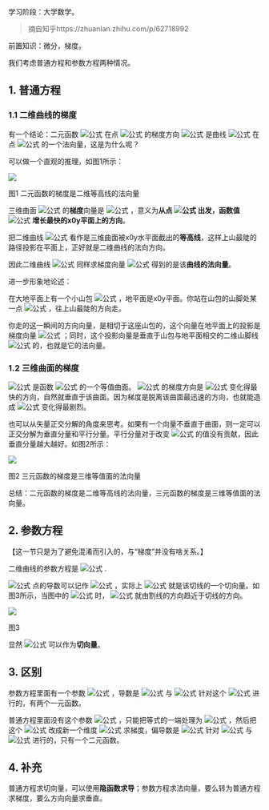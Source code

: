 学习阶段：大学数学。
> 摘自知乎https://zhuanlan.zhihu.com/p/62718992

前置知识：微分，梯度。

我们考虑普通方程和参数方程两种情况。

## 1\. 普通方程

### 1.1 二维曲线的梯度

有一个结论：二元函数 ![公式](https://www.zhihu.com/equation?tex=z%3Df%28x%2Cy%29) 在点 ![公式](https://www.zhihu.com/equation?tex=A%28x_0%2Cy_0%29) 的梯度方向 ![公式](https://www.zhihu.com/equation?tex=%5Cleft.%5Cleft%28%5Cfrac%7B%5Cpartial+z%7D%7B%5Cpartial+x%7D%2C+%5Cfrac%7B%5Cpartial+z%7D%7B%5Cpartial+y%7D%5Cright%29%5Cright%7C_%7B%28x_0%2Cy_0%29%7D) 是曲线 ![公式](https://www.zhihu.com/equation?tex=f%28x%2Cy%29%3D0) 在点 ![公式](https://www.zhihu.com/equation?tex=A) 的一个法向量，这是为什么呢？

可以做一个直观的推理，如图1所示：

![](https://pic1.zhimg.com/v2-d3b6928e54474bda7b71676969e2e41c_b.jpg)

图1 二元函数的梯度是二维等高线的法向量

三维曲面 ![公式](https://www.zhihu.com/equation?tex=z%3Df%28x%2C+y%29) 的**梯度**向量是 ![公式](https://www.zhihu.com/equation?tex=%5Cnabla+z%3D%5Cleft%28%5Cfrac%7B%5Cpartial+z%7D%7B%5Cpartial+x%7D%2C+%5Cfrac%7B%5Cpartial+z%7D%7B%5Cpartial+y%7D%5Cright%29) ，意义为**从点 ![公式](https://www.zhihu.com/equation?tex=%28x%2Cy%29) 出发，函数值** ![公式](https://www.zhihu.com/equation?tex=z) **增长最快的x0y平面上的方向**。

把二维曲线 ![公式](https://www.zhihu.com/equation?tex=f%28x%2C+y%29%3D0) 看作是三维曲面被x0y水平面截出的**等高线**，这样上山最陡的路径投影在平面上，正好就是二维曲线的法向方向。

因此二维曲线 ![公式](https://www.zhihu.com/equation?tex=f%28x%2C+y%29%3D0) 同样求梯度向量 ![公式](https://www.zhihu.com/equation?tex=%5Cleft%28%5Cfrac%7B%5Cpartial+f%7D%7B%5Cpartial+x%7D%2C+%5Cfrac%7B%5Cpartial+f%7D%7B%5Cpartial+y%7D%5Cright%29) 得到的是该**曲线的法向量**。

进一步形象地论述：

在大地平面上有一个小山包 ![公式](https://www.zhihu.com/equation?tex=z%3Df%28x%2C+y%29) ，地平面是x0y平面。你站在山包的山脚处某一点 ![公式](https://www.zhihu.com/equation?tex=A%28x_0%2Cy_0%29) ，往上山最陡的方向走。

你走的这一瞬间的方向向量，是相切于这座山包的，这个向量在地平面上的投影是梯度向量 ![公式](https://www.zhihu.com/equation?tex=%5Cleft%28%5Cfrac%7B%5Cpartial+f%7D%7B%5Cpartial+x%7D%2C+%5Cfrac%7B%5Cpartial+f%7D%7B%5Cpartial+y%7D%5Cright%29) ；同时，这个投影向量是垂直于山包与地平面相交的二维山脚线 ![公式](https://www.zhihu.com/equation?tex=f%28x%2Cy%29%3D0) 的，也就是它的法向量。

### 1.2 三维曲面的梯度

![公式](https://www.zhihu.com/equation?tex=f%28x%2Cy%2Cz%29%3D0) 是函数 ![公式](https://www.zhihu.com/equation?tex=w%3Df%28x%2Cy%2Cz%29) 的一个等值曲面。 ![公式](https://www.zhihu.com/equation?tex=w) 的梯度方向是 ![公式](https://www.zhihu.com/equation?tex=w) 变化得最快的方向，自然就垂直于该曲面。因为梯度是脱离该曲面最迅速的方向，也就能造成 ![公式](https://www.zhihu.com/equation?tex=w) 变化得最剧烈。

也可以从矢量正交分解的角度来思考。如果有一个向量不垂直于曲面，则一定可以正交分解为垂直分量和平行分量。平行分量对于改变 ![公式](https://www.zhihu.com/equation?tex=w) 的值没有贡献，因此垂直分量越大越好。如图2所示：

![](https://pic3.zhimg.com/v2-4755536839b03d8a33ed5ea3baf3002a_b.jpg)

图2 三元函数的梯度是三维等值面的法向量

总结：二元函数的梯度是二维等高线的法向量，三元函数的梯度是三维等值面的法向量。

## 2\. 参数方程

【这一节只是为了避免混淆而引入的，与“梯度”并没有啥关系。】

二维曲线的参数方程是 ![公式](https://www.zhihu.com/equation?tex=%5Cbegin%7Bcases%7D+x%3Da%28t%29%5C%5C+y%3Db%28t%29%5C%5C+%5Cend%7Bcases%7D) .

![公式](https://www.zhihu.com/equation?tex=%28x%2Cy%29) 点的导数可以记作 ![公式](https://www.zhihu.com/equation?tex=%5Cfrac%7Bdy%7D%7Bdx%7D) ，实际上 ![公式](https://www.zhihu.com/equation?tex=%28dx%2Cdy%29) 就是该切线的一个切向量。如图3所示，当图中的 ![公式](https://www.zhihu.com/equation?tex=%5CDelta+x%5Cto0) 时， ![公式](https://www.zhihu.com/equation?tex=%28%5CDelta+x%2C%5CDelta+y%29) 就由割线的方向趋近于切线的方向。

![](https://pic2.zhimg.com/v2-6c5547edbcc233f44a270d3403afa311_b.jpg)

图3

显然 ![公式](https://www.zhihu.com/equation?tex=%28dx%2Cdy%29%5Cparallel%5Cleft%28%5Cfrac%7Bdx%7D%7Bdt%7D%2C%5Cfrac%7Bdy%7D%7Bdt%7D%5Cright%29%3D%28a%27%28t%29%2Cb%27%28t%29%29) 可以作为**切向量**。

## 3\. 区别

参数方程里面有一个参数 ![公式](https://www.zhihu.com/equation?tex=t) ，导数是 ![公式](https://www.zhihu.com/equation?tex=x) 与 ![公式](https://www.zhihu.com/equation?tex=y) 针对这个 ![公式](https://www.zhihu.com/equation?tex=t) 进行的，有两个一元函数。

普通方程里面没有这个参数 ![公式](https://www.zhihu.com/equation?tex=t) ，只能把等式的一端处理为 ![公式](https://www.zhihu.com/equation?tex=0) ，然后把这个 ![公式](https://www.zhihu.com/equation?tex=0) 改成新一个维度 ![公式](https://www.zhihu.com/equation?tex=z) 求梯度，偏导数是 ![公式](https://www.zhihu.com/equation?tex=z) 针对 ![公式](https://www.zhihu.com/equation?tex=x) 与 ![公式](https://www.zhihu.com/equation?tex=y) 进行的，只有一个二元函数。

## 4\. 补充

普通方程求切向量，可以使用**隐函数求导**；参数方程求法向量，要么转为普通方程求梯度，要么方向向量求垂直。